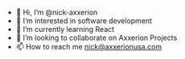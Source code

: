 - 👋 Hi, I’m @nick-axxerion
- 👀 I’m interested in software development
- 🌱 I’m currently learning React
- 💞️ I’m looking to collaborate on Axxerion Projects
- 📫 How to reach me nick@axxerionusa.com

<!---
nick-axxerion/nick-axxerion is a ✨ special ✨ repository because its `README.md` (this file) appears on your GitHub profile.
You can click the Preview link to take a look at your changes.
--->
